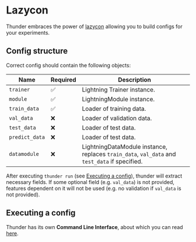 # Lazycon
Thunder embraces the power of [lazycon](https://github.com/maxme1/lazycon)
allowing you to build configs for your 
experiments. 
## Config structure
Correct config should contain the following objects:

| Name           | Required           | Description                          |  
|----------------|--------------------|--------------------------------------|
| `trainer`      | :white_check_mark: | Lightning Trainer instance.          |  
| `module`       | :white_check_mark: | LightningModule instance.            |  
| `train_data`   | :white_check_mark: | Loader of training data.             |
| `val_data`     | :x:                | Loader of validation data.           |
| `test_data`    | :x:                | Loader of test data.                 |
| `predict_data` | :x:                | Loader of test data.                 |
| `datamodule`   | :x:                | LightningDataModule instance, replaces `train_data`, `val_data` and `test_data` if specified. |

After executing `thunder run` (see [Executing a config](./#executing-a-config)), thunder will extract 
necessary fields. If some optional field (e.g. `val_data`) is not provided, features 
dependent on it will not be used (e.g. no validation if `val_data` is not provided).

## Executing a config
Thunder has its own **Command Line Interface**, 
about which you can read [here](../cli).
